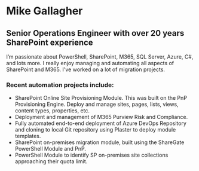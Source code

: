 # Mike Gallagher
## Senior Operations Engineer with over 20 years SharePoint experience

I’m passionate about PowerShell, SharePoint, M365, SQL Server, Azure, C#, and lots more. I really enjoy managing and automating all aspects of SharePoint and M365. I've worked on a lot of migration projects. 

### Recent automation projects include:

- SharePoint Online Site Provisioning Module. This was built on the PnP Provisioning Engine. Deploy and manage sites, pages, lists, views, content types, properties, etc. 
- Deployment and management of M365 Purview Risk and Compliance.
- Fully automated end-to-end deployment of Azure DevOps Repository and cloning to local Git repository using Plaster to deploy module templates.
- SharePoint on-premises migration module, built using the ShareGate PowerShell Module and PnP.
- PowerShell Module to identify SP on-premises site collections approaching their quota limit.
